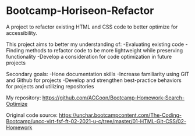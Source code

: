 # Bootcamp-Horiseon-Refactor
A project to refactor existing HTML and CSS code to better optimize for accessibility.

This project aims to better my understanding of:
-Evaluating existing code
-Finding methods to refactor code to be more lightweight while preserving functionality
-Develop a consideration for code optimization in future projects

Secondary goals:
-Hone documentation skills
-Increase familiarity using GIT and Github for projects
-Develop and strengthen best-practice behaviors for projects and utilizing repositories

My repository: https://github.com/ACCoon/Bootcamp-Homework-Search-Optimize

Original code source: https://unchar.bootcampcontent.com/The-Coding-Bootcamp/uncc-virt-fsf-ft-02-2021-u-c/tree/master/01-HTML-Git-CSS/02-Homework
